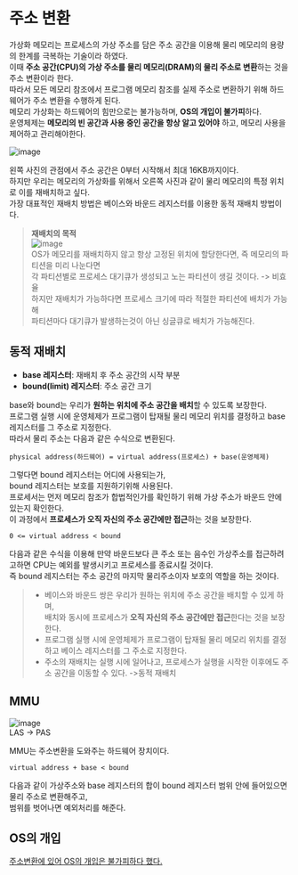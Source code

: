 # 주소 변환

가상화 메모리는 프로세스의 가상 주소를 담은 주소 공간을 이용해 물리 메모리의 용량의 한계를 극복하는 기술이라 하였다. <br>
이때 **주소 공간(CPU)의 가상 주소를 물리 메모리(DRAM)의 물리 주소로 변환**하는 것을 주소 변환이라 한다. <br>
따라서 모든 메모리 참조에서 프로그램 메모리 참조를 실제 주소로 변환하기 위해 하드웨어가 주소 변환을 수행하게 된다. <br>
메모리 가상화는 하드웨어의 힘만으로는 불가능하며, **OS의 개입이 불가피**하다. <br>
<a name="OS의역할">운영체제는 **메모리의 빈 공간과 사용 중인 공간을 항상 알고 있어야** 하고, 메모리 사용을 제어하고 관리해야한다.</a><br>

![image](https://github.com/dlrkdus/CS_STUDY/assets/99721126/6552ecb5-9a41-40d0-af1e-e9d4715812cf)



왼쪽 사진의 관점에서 주소 공간은 0부터 시작해서 최대 16KB까지이다. <br>
하지만 우리는 메모리의 가상화를 위해서 오른쪽 사진과 같이 물리 메모리의 특정 위치로 이를 재배치하고 싶다. <br>
가장 대표적인 재배치 방법은 베이스와 바운드 레지스터를 이용한 동적 재배치 방법이다. 

>**재배치의 목적**<br>
>![image](https://github.com/dlrkdus/CS_STUDY/assets/99721126/fb86901e-cccc-4e80-81c4-7e303c17b16a) <br>
>OS가 메모리를 재배치하지 않고 항상 고정된 위치에 할당한다면, 즉 메모리의 파티션을 미리 나눈다면 <br>
>각 파티션별로 프로세스 대기큐가 생성되고 노는 파티션이 생길 것이다. -> 비효율 <br>
>하지만 재배치가 가능하다면 프로세스 크기에 따라 적절한 파티션에 배치가 가능해 <br>
>파티션마다 대기큐가 발생하는것이 아닌 싱글큐로 배치가 가능해진다. 

## 동적 재배치 

- **base 레지스터**: 재배치 후 주소 공간의 시작 부분
- **bound(limit) 레지스터**: 주소 공간 크기

base와 bound는 우리가 **원하는 위치에 주소 공간을 배치**할 수 있도록 보장한다. <br>
프로그램 실행 시에 운영체제가 프로그램이 탑재될 물리 메모리 위치를 결정하고 base 레지스터를 그 주소로 지정한다. <br>
따라서 물리 주소는 다음과 같은 수식으로 변환된다. <br>

```
physical address(하드웨어) = virtual address(프로세스) + base(운영체제)
```
그렇다면 bound 레지스터는 어디에 사용되는가, <br>
bound 레지스터는 보호를 지원하기위해 사용된다. <br>
프로세서는 먼저 메모리 참조가 합법적인가를 확인하기 위해 가상 주소가 바운드 안에 있는지 확인한다. <BR>
이 과정에서 **프로세스가 오직 자신의 주소 공간에만 접근**하는 것을 보장한다. <br>

```
0 <= virtual address < bound
```
다음과 같은 수식을 이용해 만약 바운드보다 큰 주소 또는 음수인 가상주소를 접근하려고하면 CPU는 예외를 발생시키고 프로세스를 종료시킬 것이다. <br>
즉 bound 레지스터는 주소 공간의 마지막 물리주소이자 보호의 역할을 하는 것이다. <br>

>- 베이스와 바운드 쌍은 우리가 원하는 위치에 주소 공간을 배치할 수 있게 하며,<br> 배치와 동시에 프로세스가 **오직 자신의 주소 공간에만 접근**한다는 것을 보장한다.
>- 프로그램 실행 시에 운영체제가 프로그램이 탑재될 물리 메모리 위치를 결정하고 베이스 레지스터를 그 주소로 지정한다.
>- 주소의 재배치는 실행 시에 일어나고, 프로세스가 실행을 시작한 이후에도 주소 공간을 이동할 수 있다. ->동적 재배치

## MMU

![image](https://github.com/dlrkdus/CS_STUDY/assets/99721126/7c7ddbb1-8db4-46c0-9dab-fc9e98bad6bd) <br>
LAS -> PAS

MMU는 주소변환을 도와주는 하드웨어 장치이다. <br>
```
virtual address + base < bound
```
다음과 같이 가상주소와 base 레지스터의 합이 bound 레지스터 범위 안에 들어있으면 물리 주소로 변환해주고, <br>
범위를 벗어나면 예외처리를 해준다. 

## OS의 개입 
[주소변환에 있어 OS의 개입은 불가피하다 했다.](#OS의역할)






